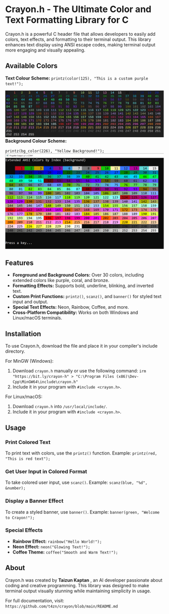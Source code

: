 # Crayon.h - The Ultimate Color and Text Formatting Library for C

Crayon.h is a powerful C header file that allows developers to easily add colors, text effects, and formatting to their terminal output. This library enhances text display using ANSI escape codes, making terminal output more engaging and visually appealing.

## Available Colors
**Text Colour Scheme:**
`printz(color(125), "This is a custom purple text!");`

 
![Crayon.h Logo](https://github.com/t4zn/crayon/blob/main/forecolors.png?raw=true)
**Background Colour Scheme:**

`printz(bg_color(226), "Yellow Background!");`
![Crayon.h Logo](https://github.com/t4zn/crayon/blob/main/bgcolor.webp?raw=true)


## Features

* **Foreground and Background Colors:** Over 30 colors, including extended colors like purple, coral, and bronze.
* **Formatting Effects:** Supports bold, underline, blinking, and inverted text.
* **Custom Print Functions:** `printz()`, `scanz()`, and `banner()` for styled text input and output.
* **Special Text Effects:** Neon, Rainbow, Coffee, and more.
* **Cross-Platform Compatibility:** Works on both Windows and Linux/macOS terminals.

## Installation

To use Crayon.h, download the file and place it in your compiler's include directory.

For MinGW (Windows):

1. Download `crayon.h` manually or use the following command:
   `irm "https://bit.ly/crayon-h" > "C:\Program Files (x86)\Dev-Cpp\MinGW64\include\crayon.h"`
2. Include it in your program with `#include <crayon.h>`.

For Linux/macOS:

1. Download `crayon.h` into `/usr/local/include/`.
2. Include it in your program with `#include <crayon.h>`.

## Usage

### Print Colored Text

To print text with colors, use the `printz()` function.
Example:
`printz(red, "This is red text");`

### Get User Input in Colored Format

To take colored user input, use `scanz()`.
Example:
`scanz(blue, "%d", &number);`

### Display a Banner Effect

To create a styled banner, use `banner()`.
Example:
`banner(green, "Welcome to Crayon!");`

### Special Effects

* **Rainbow Effect:** `rainbow("Hello World!");`
* **Neon Effect:** `neon("Glowing Text!");`
* **Coffee Theme:** `coffee("Smooth and Warm Text!");`

## About

Crayon.h was created by  **Taizun Kaptan** , an AI developer passionate about coding and creative programming. This library was designed to make terminal output visually stunning while maintaining simplicity in usage.

For full documentation, visit:
`https://github.com/t4zn/crayon/blob/main/README.md`
